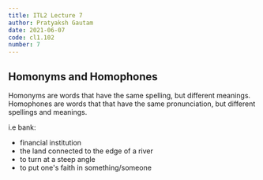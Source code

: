 ```yaml
---
title: ITL2 Lecture 7
author: Pratyaksh Gautam
date: 2021-06-07
code: cl1.102
number: 7
---
```


## Homonyms and Homophones

Homonyms are words that have the same spelling, but different meanings.
Homophones are words that that have the same pronunciation, but different spellings and meanings.

i.e bank:  
- financial institution  
- the land connected to the edge of a river  
- to turn at a steep angle  
- to put one's faith in something/someone
